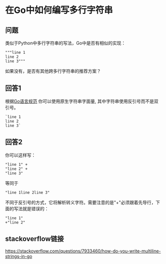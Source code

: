 # 在Go中如何编写多行字符串

## 问题
类似于Python中多行字符串的写法，Go中是否有相似的实现：
``` 
"""line 1
line 2
line 3"""
```
如果没有，是否有其他跨多行字符串的推荐方案？

## 回答1
根据[Go语言规范](https://golang.org/ref/spec#String_literals) 你可以使用原生字符串字面量, 其中字符串使用反引号而不是双引号。
```
`line 1
line 2
line 3`
```

## 回答2 
你可以这样写：
```
"line 1" +
"line 2" +
"line 3"
```
等同于
```
"line 1line 2line 3"
```
不同于反引号的方式，它将解析转义字符。需要注意的是"+"必须跟着先导行，下面的写法就是错误的：
``` 
"line 1"
+"line 2"
```

## stackoverflow链接
https://stackoverflow.com/questions/7933460/how-do-you-write-multiline-strings-in-go